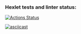 ### Hexlet tests and linter status:
[![Actions Status](https://github.com/ronokiri2/frontend-project-lvl2/workflows/hexlet-check/badge.svg)](https://github.com/ronokiri2/frontend-project-lvl2/actions)

[![asciicast](https://asciinema.org/a/XHA4qPHOaqU98vYKBJEUuExug.svg)](https://asciinema.org/a/XHA4qPHOaqU98vYKBJEUuExug)

